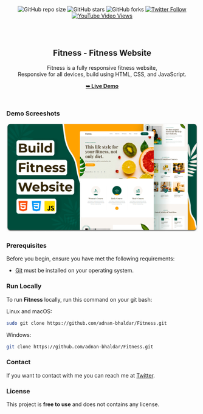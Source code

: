 <div align="center">
  
  ![GitHub repo size](https://img.shields.io/github/repo-size/adnan-bhaldar/Fitness)
  ![GitHub stars](https://img.shields.io/github/stars/adnan-bhaldar/Fitness?style=social)
  ![GitHub forks](https://img.shields.io/github/forks/adnan-bhaldar/Fitness?style=social)
[![Twitter Follow](https://img.shields.io/twitter/follow/Adnan__Bhaldar?style=social)](https://twitter.com/intent/follow?screen_name=Adnan__Bhaldar)
  [![YouTube Video Views](https://img.shields.io/youtube/views/QrS56MIl-CE?style=social)](https://youtu.be/QrS56MIl-CE)

  <br />
  <br />

  <h2 align="center">Fitness - Fitness Website</h2>

  Fitness is a fully responsive fitness website, <br />Responsive for all devices, build using HTML, CSS, and JavaScript.

  <a href="https://codewithsadee.github.io/futras/"><strong>➥ Live Demo</strong></a>

</div>

<br />

### Demo Screeshots

![Fitness Desktop Demo](./readme-images/desktop.png "Desktop Demo")

### Prerequisites

Before you begin, ensure you have met the following requirements:

* [Git](https://git-scm.com/downloads "Download Git") must be installed on your operating system.

### Run Locally

To run **Fitness** locally, run this command on your git bash:

Linux and macOS:

```bash
sudo git clone https://github.com/adnan-bhaldar/Fitness.git
```

Windows:

```bash
git clone https://github.com/adnan-bhaldar/Fitness.git
```

### Contact

If you want to contact with me you can reach me at [Twitter](https://www.twitter.com/Adnan__Bhaldar).

### License

This project is **free to use** and does not contains any license.
